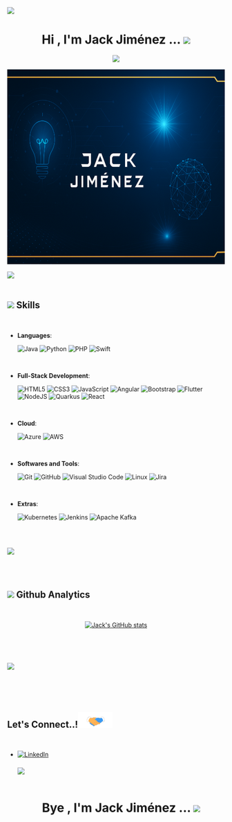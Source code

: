 <img src="https://user-images.githubusercontent.com/73097560/115834477-dbab4500-a447-11eb-908a-139a6edaec5c.gif">
<!-- Este es Título -->
<h1 align="center">Hi , I'm Jack Jiménez ... <img src="https://media1.giphy.com/media/v1.Y2lkPTc5MGI3NjExOGpudXU4MzluMzkwY25wcW1sZHoxMmk2ZG90ODQzNjg4cXFwZDlpaSZlcD12MV9pbnRlcm5hbF9naWZfYnlfaWQmY3Q9Zw/FNo6CFc2WonYHntCO8/giphy.gif" width="35"></h1>


<!-- Efecto publicitario de palabras - frases desfilando -->
<p align="center">
  <a href="https://github.com/DenverCoder1/readme-typing-svg">
    <img src="https://readme-typing-svg.herokuapp.com?font=Arial&color=000000&size=25&center=true&vCenter=true&width=600&height=100&lines=Systems+Engineer+-+Analista+Programador;Full+Stack+Developer+-+FrontEnd+-+BackEnd;Curious+Mind+-+Always+Learning;Analytical+Thinker+-+Digital+Mindset;Risk+Taker+-+Innovative+Problem+Solver;Love+to+learn+new+stuffs...&hearts;">
  </a>
</p>

<!-- portada -->
<img src="https://github.com/jack-jimenez-dev/jack-jimenez-dev/blob/main/Portada%20perosnal_2%20chatgpt.png" alt="Jack Jimenez Banner" width="1584" height="450">

<!-- rayito continuo de colores -->
<img src="https://user-images.githubusercontent.com/73097560/115834477-dbab4500-a447-11eb-908a-139a6edaec5c.gif"><br><br>


## <img src="https://media2.giphy.com/media/QssGEmpkyEOhBCb7e1/giphy.gif?cid=ecf05e47a0n3gi1bfqntqmob8g9aid1oyj2wr3ds3mg700bl&rid=giphy.gif" width ="25"><b> Skills</b>
<br>

<p align="center">

- **Languages**:
    
    ![Java](https://img.shields.io/badge/java-%23ED8B00.svg?style=for-the-badge&logo=openjdk&logoColor=white)
    ![Python](https://img.shields.io/badge/Python%20-%2314354C.svg?style=for-the-badge&logo=python&logoColor=white)
   ![PHP](https://img.shields.io/badge/php-%23777BB4.svg?style=for-the-badge&logo=php&logoColor=white)
  ![Swift](https://img.shields.io/badge/swift-F54A2A?style=for-the-badge&logo=swift&logoColor=white)

<br>   
    
- **Full-Stack Development**:

   ![HTML5](https://img.shields.io/badge/HTML5%20-%23E34F26.svg?style=for-the-badge&logo=html5&logoColor=white)
   ![CSS3](https://img.shields.io/badge/CSS%20-%231572B6.svg?style=for-the-badge&logo=css3&logoColor=white)
   ![JavaScript](https://img.shields.io/badge/JavaScript%20-%23F7DF1E.svg?style=for-the-badge&logo=javascript&logoColor=black)
   ![Angular](https://img.shields.io/badge/angular-%23DD0031.svg?style=for-the-badge&logo=angular&logoColor=white)
   ![Bootstrap](https://img.shields.io/badge/bootstrap-%238511FA.svg?style=for-the-badge&logo=bootstrap&logoColor=white)
  ![Flutter](https://img.shields.io/badge/Flutter-%2302569B.svg?style=for-the-badge&logo=Flutter&logoColor=white)
  ![NodeJS](https://img.shields.io/badge/node.js-6DA55F?style=for-the-badge&logo=node.js&logoColor=white)
  ![Quarkus](https://img.shields.io/badge/quarkus-%234794EB.svg?style=for-the-badge&logo=quarkus&logoColor=white)
  ![React](https://img.shields.io/badge/react-%2320232a.svg?style=for-the-badge&logo=react&logoColor=%2361DAFB)

<br>

- **Cloud**:

   ![Azure](https://img.shields.io/badge/azure-%230072C6.svg?style=for-the-badge&logo=microsoftazure&logoColor=white)
   ![AWS](https://img.shields.io/badge/AWS-%23FF9900.svg?style=for-the-badge&logo=amazon-aws&logoColor=white)
  
    
<br>

- **Softwares and Tools**:

    ![Git](https://img.shields.io/badge/git-%23F05033.svg?style=for-the-badge&logo=git&logoColor=white)
    ![GitHub](https://img.shields.io/badge/github-%23121011.svg?style=for-the-badge&logo=github&logoColor=white)
    ![Visual Studio Code](https://img.shields.io/badge/Visual%20Studio%20Code-0078d7.svg?style=for-the-badge&logo=visual-studio-code&logoColor=white)
    ![Linux](https://img.shields.io/badge/Linux-FCC624?style=for-the-badge&logo=linux&logoColor=black) 
   ![Jira](https://img.shields.io/badge/jira-%230A0FFF.svg?style=for-the-badge&logo=jira&logoColor=white)
<br>

- **Extras**:

   ![Kubernetes](https://img.shields.io/badge/kubernetes-%23326ce5.svg?style=for-the-badge&logo=kubernetes&logoColor=white)
  ![Jenkins](https://img.shields.io/badge/jenkins-%232C5263.svg?style=for-the-badge&logo=jenkins&logoColor=white)
  ![Apache Kafka](https://img.shields.io/badge/Apache%20Kafka-000?style=for-the-badge&logo=apachekafka)


</p>

<br>
<br>

<!-- rayito continuo de colores -->
<img src="https://user-images.githubusercontent.com/73097560/115834477-dbab4500-a447-11eb-908a-139a6edaec5c.gif"><br><br>

<br>


## <img src="https://media.giphy.com/media/iY8CRBdQXODJSCERIr/giphy.gif" width="35"><b> Github Analytics </b>
<br>

<div align="center">


<p align="center">
<a href="https://github.com/jack-jimenez-dev/jack-jimenez-dev.git">
  
[![Jack's GitHub stats](https://github-readme-stats.vercel.app/api?username=jack-jimenez-dev)](#)

</a>


</a>
</div>

<br>
<br>
<br>








<!-- rayito continuo de coloresSSSSSSSSSSSSSSSSSSSSSSSSSS -->
<img src="https://user-images.githubusercontent.com/73097560/115834477-dbab4500-a447-11eb-908a-139a6edaec5c.gif"><br><br>

<br>
<br>

## <b> Let's Connect..!</b><img src="https://github.com/0xAbdulKhalid/0xAbdulKhalid/raw/main/assets/mdImages/handshake.gif" width ="80">
<br>
<div align='left'>

<ul>

<li>
  <a href="https://www.linkedin.com/in/jack-jimenez-dev" target="_blank">
    <img src="https://img.shields.io/badge/linkedin: Jack Jiménez-%2300acee.svg?color=405DE6&style=for-the-badge&logo=linkedin&logoColor=white" alt="LinkedIn" style="margin-bottom: 5px;"/>
  </a>
</li>

<!--
<br>

<li>
<a href="https://twitter.com/0xabdulkhalid" target="_blank">
<img src="https://img.shields.io/badge/twitter:  0xabdulkhalid-%2300acee.svg?color=1DA1F2&style=for-the-badge&logo=twitter&logoColor=white" alt=twitter style="margin-bottom: 5px;"/>
</a>
</li>

<br>

<li>
<a href="mailto:0xabdulkhalid@gmail.com" target="_blank">
<img src="https://img.shields.io/badge/gmail:  0xabdulkhalid-%23EA4335.svg?style=for-the-badge&logo=gmail&logoColor=white" t=mail style="margin-bottom: 5px;" />
</a>
</li>
	
</ul>
</div>
-->
<br>
<img src="https://user-images.githubusercontent.com/73097560/115834477-dbab4500-a447-11eb-908a-139a6edaec5c.gif">
<br>
<br>


<div align='center'>

## <h1 align="center">Bye , I'm Jack Jiménez ... <img src="https://media1.giphy.com/media/v1.Y2lkPTc5MGI3NjExOGpudXU4MzluMzkwY25wcW1sZHoxMmk2ZG90ODQzNjg4cXFwZDlpaSZlcD12MV9pbnRlcm5hbF9naWZfYnlfaWQmY3Q9Zw/FNo6CFc2WonYHntCO8/giphy.gif" width="35"></h1>


